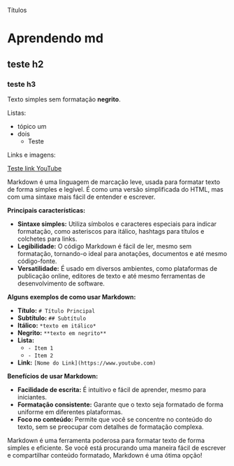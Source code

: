 Títulos

# Aprendendo md
## teste h2
### teste h3

Texto simples sem formatação
**negrito**.

Listas:
- tópico um
- dois
  - Teste

Links e imagens:

[Teste link YouTube](https://www.youtube.com)


Markdown é uma linguagem de marcação leve, usada para formatar texto de forma simples e legível. É como uma versão simplificada do HTML, mas com uma sintaxe mais fácil de entender e escrever.

**Principais características:**

* **Sintaxe simples:** Utiliza símbolos e caracteres especiais para indicar formatação, como asteriscos para itálico, hashtags para títulos e colchetes para links.
* **Legibilidade:** O código Markdown é fácil de ler, mesmo sem formatação, tornando-o ideal para anotações, documentos e até mesmo código-fonte.
* **Versatilidade:** É usado em diversos ambientes, como plataformas de publicação online, editores de texto e até mesmo ferramentas de desenvolvimento de software.

**Alguns exemplos de como usar Markdown:**

* **Título:** `# Título Principal`
* **Subtítulo:** `## Subtítulo`
* **Itálico:** `*texto em itálico*`
* **Negrito:** `**texto em negrito**`
* **Lista:**
    * `- Item 1`
    * `- Item 2`
* **Link:** `[Nome do Link](https://www.youtube.com)`

**Benefícios de usar Markdown:**

* **Facilidade de escrita:**  É intuitivo e fácil de aprender, mesmo para iniciantes.
* **Formatação consistente:** Garante que o texto seja formatado de forma uniforme em diferentes plataformas.
* **Foco no conteúdo:** Permite que você se concentre no conteúdo do texto, sem se preocupar com detalhes de formatação complexa.

Markdown é uma ferramenta poderosa para formatar texto de forma simples e eficiente. Se você está procurando uma maneira fácil de escrever e compartilhar conteúdo formatado, Markdown é uma ótima opção!
